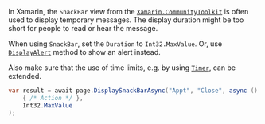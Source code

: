 In Xamarin, the `SnackBar` view from the [`Xamarin.CommunityToolkit`](https://github.com/xamarin/XamarinCommunityToolkit) is often used to display temporary messages. The display duration might be too short for people to read or hear the message.

When using `SnackBar`, set the `Duration` to `Int32.MaxValue`. Or, use [`DisplayAlert`](https://learn.microsoft.com/en-us/dotnet/api/xamarin.forms.page.displayalert?view=xamarin-forms) method to show an alert instead.

Also make sure that the use of time limits, e.g. by using [`Timer`](https://learn.microsoft.com/en-us/dotnet/api/System.Threading.Timer?view=net-7.0), can be extended.

```csharp
var result = await page.DisplaySnackBarAsync("Appt", "Close", async () =>
    { /* Action */ },
    Int32.MaxValue
);
```
